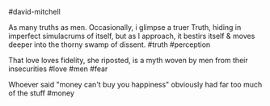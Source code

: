 #david-mitchell

As many truths as men. Occasionally, i glimpse a truer Truth, hiding in imperfect simulacrums of itself, but as I approach, it bestirs itself & moves deeper into the thorny swamp of dissent.
#truth #perception 

That love loves fidelity, she riposted, is a myth woven by men from their insecurities
#love #men #fear

Whoever said "money can't buy you happiness" obviously had far too much of the stuff
#money 
